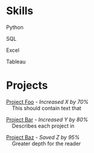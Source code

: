 # Skills
Python

SQL

Excel

Tableau

# Projects
[Project Foo]('') - _Increased X by 70%_<br>
&nbsp;&nbsp;&nbsp;&nbsp;This should contain text that

[Project Bar]('') - _Increased Y by 80%_<br>
&nbsp;&nbsp;&nbsp;&nbsp;Describes each project in

[Project Baz]('') - _Saved Z by 95%_<br>
&nbsp;&nbsp;&nbsp;&nbsp;Greater depth for the reader
